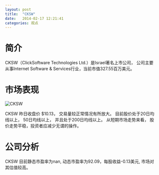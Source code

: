 ```yaml
---
layout: post
title:  "CKSW"
date:   2014-02-17 12:21:41
categories: 观点
---
```


# 简介
CKSW（ClickSoftware Technologies Ltd.）是Israel著名上市公司，
公司主要从事Internet Software & Services行业，当前市值327.55百万美元。

# 市场表现

![CKSW](http://finviz.com/chart.ashx?t=CKSW&ty=c&ta=1&p=d&s=l)

CKSW 昨日收盘价 $10.13，
交易量较正常情况有所放大。
目前股价处于20日均线以上，
50日均线以上，
并且处于200日均线以上。
从短期市场走势来看，
股价走势平稳，投资者应减少无谓的操作。

# 公司分析
CKSW 目前静态市盈率为nan, 动态市盈率为92.09，每股收益-0.13美元,
市场对其估值较高。
